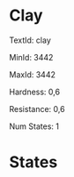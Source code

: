 # Clay

TextId: clay

MinId: 3442

MaxId: 3442

Hardness: 0,6

Resistance: 0,6


Num States: 1

# States
```

```